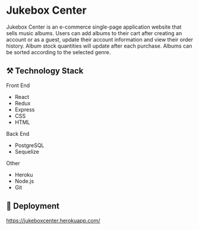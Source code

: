 # Jukebox Center

Jukebox Center is an e-commerce single-page application website that sells music albums. Users can add albums to their cart after creating an account or as a guest, update their account information and view their order history. Album stock quantities will update after each purchase. Albums can be sorted according to the selected genre.

## :hammer_and_pick: Technology Stack

Front End
* React
* Redux
* Express
* CSS
* HTML

Back End
* PostgreSQL
* Sequelize

Other
* Heroku
* Node.js
* Git

## :rocket: Deployment
https://jukeboxcenter.herokuapp.com/
